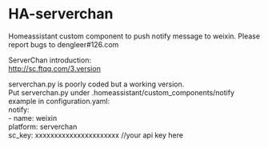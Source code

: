 # HA-serverchan
Homeassistant custom component to push notify message to weixin. Please report bugs to dengleer#126.com

ServerChan introduction:   
http://sc.ftqq.com/3.version   

serverchan.py is poorly coded but a working version.  
Put serverchan.py under .homeassistant/custom_components/notify   
example  in configuration.yaml:   
notify:   
  \- name: weixin   
    platform: serverchan   
    sc_key: xxxxxxxxxxxxxxxxxxxxxx //your api key here
